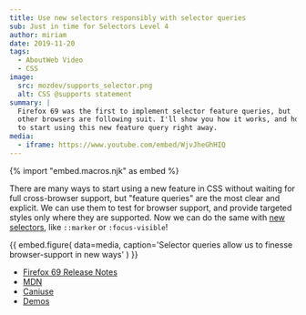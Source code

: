 ```yaml
---
title: Use new selectors responsibly with selector queries
sub: Just in time for Selectors Level 4
author: miriam
date: 2019-11-20
tags:
  - AboutWeb Video
  - CSS
image:
  src: mozdev/supports_selector.png
  alt: CSS @supports statement
summary: |
  Firefox 69 was the first to implement selector feature queries, but
  other browsers are following suit. I'll show you how it works, and how
  to start using this new feature query right away.
media:
  - iframe: https://www.youtube.com/embed/WjvJheGhHIQ
---
```


{% import "embed.macros.njk" as embed %}

There are many ways to start using a new feature in CSS
without waiting for full cross-browser support,
but "feature queries" are the most clear and explicit.
We can use them to test for browser support,
and provide targeted styles only where they are supported.
Now we can do the same
with [new selectors](https://www.w3.org/TR/selectors-4/),
like `::marker` or `:focus-visible`!

{{ embed.figure(
  data=media,
  caption='Selector queries allow us to finesse browser-support in new ways'
) }}

- [Firefox 69 Release Notes](https://developer.mozilla.org/en-US/docs/Mozilla/Firefox/Releases/69)
- [MDN](https://developer.mozilla.org/en-US/docs/Web/CSS/@supports#Testing_for_the_support_of_a_selector)
- [Caniuse](https://caniuse.com/mdn-css_at-rules_supports_selector)
- [Demos](https://mozdemos.netlify.app/support-selector/)
